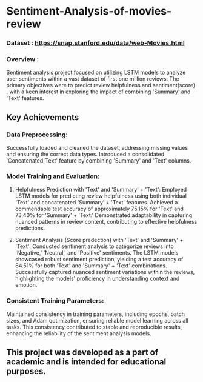 # Sentiment-Analysis-of-movies-review
### Dataset : https://snap.stanford.edu/data/web-Movies.html
### Overview :
Sentiment analysis project focused on utilizing LSTM models to analyze user sentiments within a vast dataset of first one million reviews. The primary objectives were to predict review helpfulness and sentiment(score) , with a keen interest in exploring the impact of combining 'Summary' and 'Text' features.

## Key Achievements

### Data Preprocessing:
Successfully loaded and cleaned the dataset, addressing missing values and ensuring the correct data types. Introduced a consolidated 'Concatenated_Text' feature by combining 'Summary' and 'Text' columns.

### Model Training and Evaluation:
1. Helpfulness Prediction with 'Text' and 'Summary' + 'Text':
Employed LSTM models for predicting review helpfulness using both individual 'Text' and concatenated 'Summary' + 'Text' features. Achieved a commendable test accuracy of approximately 75.15% for 'Text' and 73.40% for 'Summary' + 'Text.' Demonstrated adaptability in capturing nuanced patterns in review content, contributing to effective helpfulness predictions.

2. Sentiment Analysis (Score predection) with 'Text' and 'Summary' + 'Text':
Conducted sentiment analysis to categorize reviews into 'Negative,' 'Neutral,' and 'Positive' sentiments. The LSTM models showcased robust sentiment prediction, yielding a test accuracy of 84.51% for both 'Text' and 'Summary' + 'Text' combinations. Successfully captured nuanced sentiment variations within the reviews, highlighting the models' proficiency in understanding context and emotion.

### Consistent Training Parameters:
Maintained consistency in training parameters, including epochs, batch sizes, and Adam optimization, ensuring reliable model learning across all tasks. This consistency contributed to stable and reproducible results, enhancing the reliability of the sentiment analysis models.

## This project was developed as a part of academic and is intended for educational purposes.

